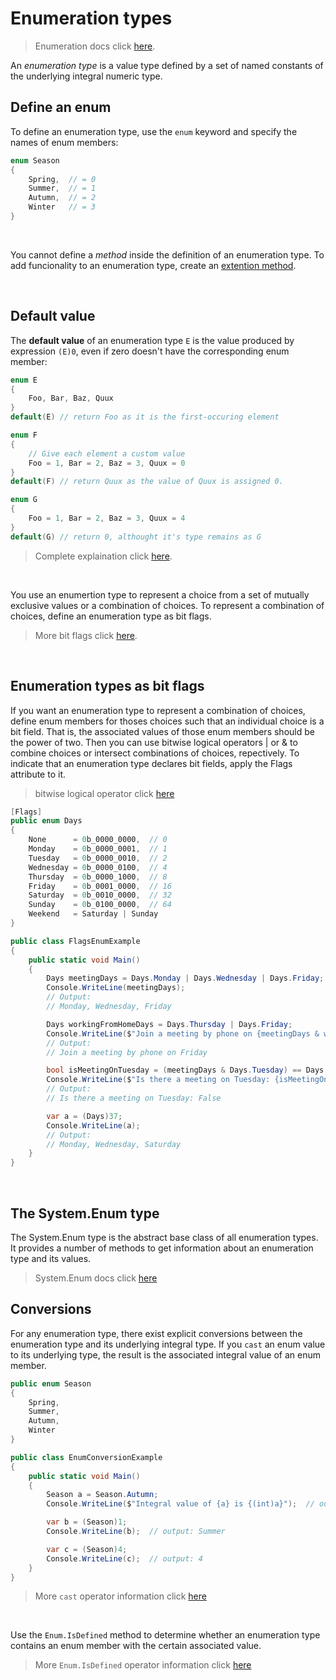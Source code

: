 # **Enumeration types**
> Enumeration docs click [here](https://docs.microsoft.com/en-us/dotnet/csharp/language-reference/builtin-types/enum).

An *enumeration type* is a value type defined by a set of named constants of the underlying integral numeric type. 


## **Define an enum**
To define an enumeration type, use the `enum` keyword and specify the names of enum members:
```c#
enum Season
{
    Spring,  // = 0
    Summer,  // = 1
    Autumn,  // = 2
    Winter   // = 3
}
```

<br />

You cannot define a *method* inside the definition of an enumeration type. To add funcionality to an enumeration type, create an [extention method](#).


<br />

## **Default value**
The **default value** of an enumeration type `E` is the value produced by expression `(E)0`, even if zero doesn't have the corresponding enum member:
```c#
enum E
{
    Foo, Bar, Baz, Quux
}
default(E) // return Foo as it is the first-occuring element

enum F
{
    // Give each element a custom value
    Foo = 1, Bar = 2, Baz = 3, Quux = 0
}
default(F) // return Quux as the value of Quux is assigned 0.

enum G
{
    Foo = 1, Bar = 2, Baz = 3, Quux = 4
}
default(G) // return 0, althought it's type remains as G
```

>Complete explaination click [here](https://stackoverflow.com/questions/4967656/what-is-the-default-value-for-enum-variable).

<br />

You use an enumertion type to represent a choice from a set of mutually exclusive values or a combination of choices. To represent a combination of choices, define an enumeration type as bit flags.

> More bit flags click [here](https://docs.microsoft.com/en-us/dotnet/api/system.flagsattribute?view=net-5.0).


<br />

## **Enumeration types as bit flags**

If you want an enumeration type to represent a combination of choices, define enum members for thoses choices such that an individual choice is a bit field. That is, the associated values of those enum members should be the power of two. Then you can use bitwise logical operators | or & to combine choices or intersect combinations of choices, repectively. To indicate that an enumeration type declares bit fields, apply the Flags attribute to it.

> bitwise logical operator click [here](https://docs.microsoft.com/en-us/dotnet/csharp/language-reference/operators/bitwise-and-shift-operators#enumeration-logical-operators)

```c#
[Flags]
public enum Days
{
    None      = 0b_0000_0000,  // 0
    Monday    = 0b_0000_0001,  // 1
    Tuesday   = 0b_0000_0010,  // 2
    Wednesday = 0b_0000_0100,  // 4
    Thursday  = 0b_0000_1000,  // 8
    Friday    = 0b_0001_0000,  // 16
    Saturday  = 0b_0010_0000,  // 32
    Sunday    = 0b_0100_0000,  // 64
    Weekend   = Saturday | Sunday
}

public class FlagsEnumExample
{
    public static void Main()
    {
        Days meetingDays = Days.Monday | Days.Wednesday | Days.Friday;
        Console.WriteLine(meetingDays);
        // Output:
        // Monday, Wednesday, Friday

        Days workingFromHomeDays = Days.Thursday | Days.Friday;
        Console.WriteLine($"Join a meeting by phone on {meetingDays & workingFromHomeDays}");
        // Output:
        // Join a meeting by phone on Friday

        bool isMeetingOnTuesday = (meetingDays & Days.Tuesday) == Days.Tuesday;
        Console.WriteLine($"Is there a meeting on Tuesday: {isMeetingOnTuesday}");
        // Output:
        // Is there a meeting on Tuesday: False

        var a = (Days)37;
        Console.WriteLine(a);
        // Output:
        // Monday, Wednesday, Saturday
    }
}

```
<br/>


## **The System.Enum type**
The System.Enum type is the abstract base class of all enumeration types. It provides a number of methods to get information about an enumeration type and its values.

>System.Enum docs click [here](https://docs.microsoft.com/en-us/dotnet/api/system.enum?view=net-5.0)

## **Conversions**

For any enumeration type, there exist explicit conversions between the enumeration type and its underlying integral type. If you `cast` an enum value to its underlying type, the result is the associated integral value of an enum member.

```c#
public enum Season
{
    Spring,
    Summer,
    Autumn,
    Winter
}

public class EnumConversionExample
{
    public static void Main()
    {
        Season a = Season.Autumn;
        Console.WriteLine($"Integral value of {a} is {(int)a}");  // output: Integral value of Autumn is 2

        var b = (Season)1;
        Console.WriteLine(b);  // output: Summer

        var c = (Season)4;
        Console.WriteLine(c);  // output: 4
    }
}
```

> More `cast` operator information click [here](https://docs.microsoft.com/en-us/dotnet/csharp/language-reference/operators/type-testing-and-cast#cast-expression)

<br/>

Use the `Enum.IsDefined` method to determine whether an enumeration type contains an enum member with the certain associated value.
> More `Enum.IsDefined` operator information click [here](https://docs.microsoft.com/en-us/dotnet/api/system.enum.isdefined?view=net-5.0)